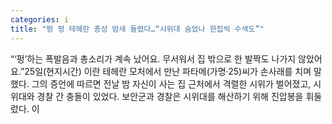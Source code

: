```yaml
---
categories: i
title: "펑 펑 테헤란 총성 밤새 들렸다…“시위대 숨었나 한집씩 수색도”"
---
```

“‘펑’하는 폭발음과 총소리가 계속 났어요. 무서워서 집 밖으로 한 발짝도 나가지 않았어요.”25일(현지시간) 이란 테헤란 모처에서 만난 파타메(가명·25)씨가 손사래를 치며 말했다. 그의 증언에 따르면 전날 밤 자신이 사는 집 근처에서 격렬한 시위가 벌어졌고, 시위대와 경찰 간 충돌이 있었다. 보안군과 경찰은 시위대를 해산하기 위해 진압봉을 휘둘렀다. 이